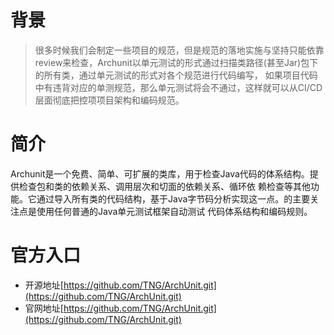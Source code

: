 # 背景
> 很多时候我们会制定一些项目的规范，但是规范的落地实施与坚持只能依靠review来检查，Archunit以单元测试的形式通过扫描类路径(甚至Jar)包下的所有类，通过单元测试的形式对各个规范进行代码编写，
> 如果项目代码中有违背对应的单测规范，那么单元测试将会不通过，这样就可以从CI/CD层面彻底把控项项目架构和编码规范。

# 简介

Archunit是一个免费、简单、可扩展的类库，用于检查Java代码的体系结构。提供检查包和类的依赖关系、调用层次和切面的依赖关系、循环依
赖检查等其他功能。它通过导入所有类的代码结构，基于Java字节码分析实现这一点。的主要关注点是使用任何普通的Java单元测试框架自动测试
代码体系结构和编码规则。

# 官方入口

- 开源地址[https://github.com/TNG/ArchUnit.git](https://github.com/TNG/ArchUnit.git)
- 官网地址[https://github.com/TNG/ArchUnit.git](https://github.com/TNG/ArchUnit.git)